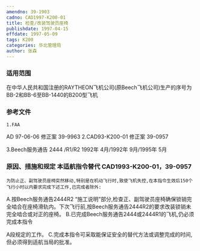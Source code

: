 ```yaml
---
amendno: 39-1903
cadno: CAD1997-K200-01
title: 检查/改装驾驶员座椅
publishdate: 1997-04-15
effdate: 1997-05-09
tags: K200
categories: 华北管理局
author: 张森
---
```


### 适用范围 
在中华人民共和国注册的RAYTHEON飞机公司(原Beech飞机公司)生产的序号为BB-2和BB-6至BB-1440的B200型飞机

<!--more-->
### 参考文件
    1.FAA 
AD 97-06-06  修正案 39-9963
    2.CAD93-K200-01  修正案 39-0957  

3.Beech服务通告 2444 /R1/R2  1992年 4月/1992年 9月/1995年 5月

### 原因、措施和规定 本适航指令替代 CAD1993-K200-01，39-0957
    为防止正、副驾驶员座椅突然移动,特别是在机动飞行时,致使飞机失控,在本指令生效后150个飞行小时以内要求完成下述工作,已完成者除外: 
A.按Beech服务通告2444R2 “施工说明”部分,检查正、副驾驶员座椅确保锁销完全啮合在座椅滑轨内。下次飞行前,按Beech服务通告2444R2的要求改装锁销未完全啮合或对正的座椅。
    B.已完成Beech服务通告2444或2444R1的飞机,仍必须完成本指令
  
A段规定的工作。 
    C.完成本指令可采取能保证安全的替代方法或调整完成的时间,但必须得到适航当局的批准。
